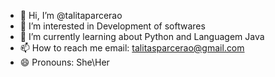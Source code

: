 - 👋 Hi, I’m @talitaparcerao
- 👀 I’m interested in Development of softwares
- 🌱 I’m currently learning about Python and Languagem Java
- 📫 How to reach me email: talitasparcerao@gmail.com
- 😄 Pronouns: She\Her

<!---
talitaparcerao/talitaparcerao is a ✨ special ✨ repository because its `README.md` (this file) appears on your GitHub profile.
You can click the Preview link to take a look at your changes.
--->
